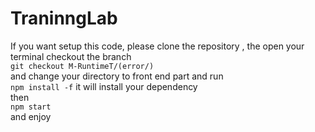 # TraninngLab
If you want setup this code, 
please clone the repository ,
the open your terminal checkout the branch 
<br>
`git checkout M-RuntimeT/(error/)`
<br>
and change your directory to front end part and run
<br>
`npm install -f`       it will install your dependency 
<br>
then 
<br>
`npm start` 
<br>
and enjoy 
